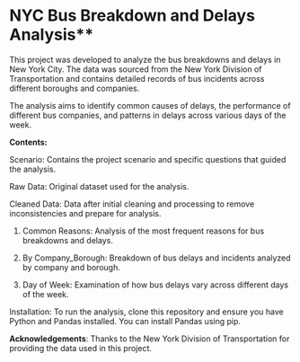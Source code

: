 # NYC Bus Breakdown and Delays Analysis**

This project was developed to analyze the bus breakdowns and delays in New York City. The data was sourced from the New York Division of Transportation and contains detailed records of bus incidents across different boroughs and companies.

The analysis aims to identify common causes of delays, the performance of different bus companies, and patterns in delays across various days of the week.

**Contents:**

Scenario: Contains the project scenario and specific questions that guided the analysis.

Raw Data: Original dataset used for the analysis.

Cleaned Data: Data after initial cleaning and processing to remove inconsistencies and prepare for analysis.

1. Common Reasons: Analysis of the most frequent reasons for bus breakdowns and delays.

2. By Company_Borough: Breakdown of bus delays and incidents analyzed by company and borough.

3. Day of Week: Examination of how bus delays vary across different days of the week.

Installation: To run the analysis, clone this repository and ensure you have Python and Pandas installed. You can install Pandas using pip.

**Acknowledgements**: Thanks to the New York Division of Transportation for providing the data used in this project.

